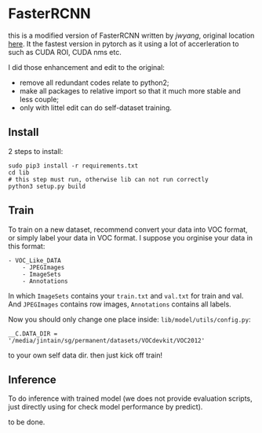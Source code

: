 # FasterRCNN

this is a modified version of FasterRCNN written by *jwyang*, original location [here](https://github.com/jwyang/faster-rcnn.pytorch/tree/pytorch-1.0). It the fastest version in pytorch as it using a lot of accerleration to such as CUDA ROI, CUDA nms etc.

I did those enhancement and edit to the original:

- remove all redundant codes relate to python2;
- make all packages to relative import so that it much more stable and less couple;
- only with littel edit can do self-dataset training.


## Install

2 steps to install:

```
sudo pip3 install -r requirements.txt
cd lib
# this step must run, otherwise lib can not run correctly
python3 setup.py build
```


## Train

To train on a new dataset, recommend convert your data into VOC format, or simply label your data in VOC format. I suppose you orginise your data in this format:

```
- VOC_Like_DATA
    - JPEGImages
    - ImageSets
    - Annotations
```

In which `ImageSets` contains your `train.txt` and `val.txt` for train and val. And `JPEGImages` contains row images, `Annotations` contains all labels.

Now you should only change one place inside: `lib/model/utils/config.py`:

```
__C.DATA_DIR = '/media/jintain/sg/permanent/datasets/VOCdevkit/VOC2012'
```
to your own self data dir. then just kick off train!


## Inference

To do inference with trained model (we does not provide evaluation scripts, just directly using for check model performance by predict).

to be done.